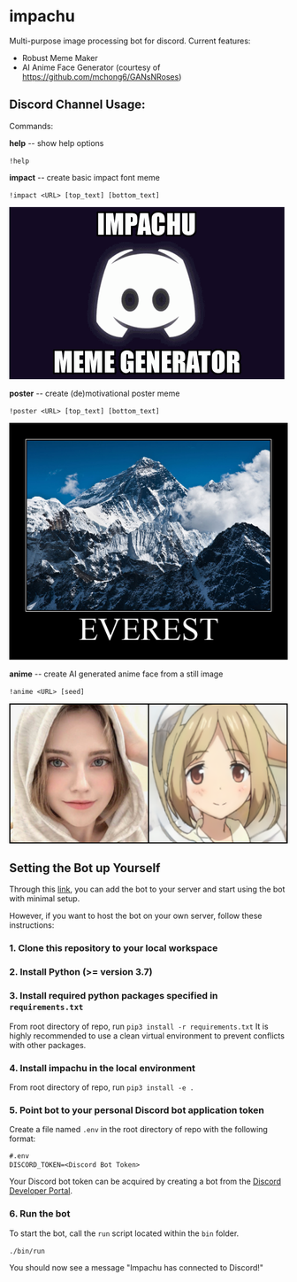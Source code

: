 # impachu
Multi-purpose image processing bot for discord.
Current features:
- Robust Meme Maker
- AI Anime Face Generator (courtesy of https://github.com/mchong6/GANsNRoses)

## Discord Channel Usage:

Commands:

  **help** -- show help options
  
   `!help`
     
  **impact** -- create basic impact font meme
  
   `!impact <URL> [top_text] [bottom_text]`

  ![Impact gif](images/generated-meme.gif)
   
   **poster** -- create (de)motivational poster meme
   
   `!poster <URL> [top_text] [bottom_text]`

  ![Motivational Poster](images/everest.png)

   **anime** -- create AI generated anime face from a still image

   `!anime <URL> [seed]`

  ![Anime Face Generation](images/ai-face.png)

## Setting the Bot up Yourself

Through this [link](https://discord.com/api/oauth2/authorize?client_id=794697319659732992&permissions=0&scope=bot), you can add the bot to your server and start using the bot with minimal setup.

However, if you want to host the bot on your own server, follow these instructions:

### 1. Clone this repository to your local workspace

### 2. Install Python (>= version 3.7)

### 3. Install required python packages specified in `requirements.txt`

From root directory of repo, run `pip3 install -r requirements.txt`
It is highly recommended to use a clean virtual environment to prevent conflicts with other packages.

### 4. Install impachu in the local environment

From root directory of repo, run `pip3 install -e .`

### 5. Point bot to your personal Discord bot application token

Create a file named `.env` in the root directory of repo with the following format:
```
#.env
DISCORD_TOKEN=<Discord Bot Token>
```

Your Discord bot token can be acquired by creating a bot from the [Discord Developer Portal](https://discord.com/developers/applications).

### 6. Run the bot

To start the bot, call the `run` script located within the `bin` folder.

`./bin/run`

You should now see a message "Impachu has connected to Discord!"
